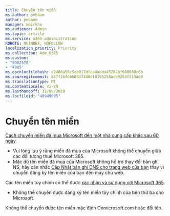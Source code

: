 ```yaml
---
title: Chuyển tên miền
ms.author: pebaum
author: pebaum
manager: mnirkhe
ms.audience: Admin
ms.topic: article
ms.service: o365-administration
ROBOTS: NOINDEX, NOFOLLOW
localization_priority: Priority
ms.collection: Adm_O365
ms.custom:
- "9002570"
- "4985"
ms.openlocfilehash: c2480a50c5cb017dfee4adda45704bf980080c6b
ms.sourcegitcommit: 847f2bfd660847440df0195258acb9253f313a69
ms.translationtype: MT
ms.contentlocale: vi-VN
ms.lasthandoff: 11/09/2020
ms.locfileid: "48949695"
---
```

# <a name="domain-transfers"></a>Chuyển tên miền

[Cách chuyển miền đã mua Microsoft đến một nhà cung cấp khác sau 60 ngày](https://docs.microsoft.com/microsoft-365/admin/get-help-with-domains/transfer-a-domain-from-microsoft-to-another-host).

- Vui lòng lưu ý rằng miền đã mua của Microsoft không thể chuyển giữa các đối tượng thuê Microsoft 365.
- Mặc dù tên miền đã mua của Microsoft không hỗ trợ thay đổi bản ghi NS, hãy cân nhắc [Cập Nhật bản ghi DNS cho trang web của bạn](https://docs.microsoft.com/microsoft-365/admin/dns/update-dns-records-to-retain-current-hosting-provider?view=o365-worldwide) thay vì chuyển đăng ký tên miền của bạn đến máy chủ web.

Các tên miền tùy chỉnh có thể được [xác nhận và sử dụng với Microsoft 365](https://docs.microsoft.com/microsoft-365/admin/setup/add-domain?view=o365-worldwide).

- Không thể chuyển được đăng ký tên miền tùy chỉnh của bên thứ ba cho Microsoft.

Không thể chuyển được tên miền mặc định Onmicrosoft.com hoặc đổi tên.
